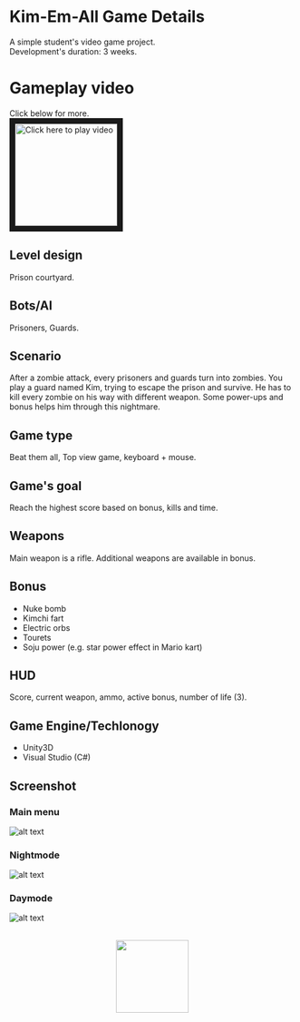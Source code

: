 # Kim-Em-All Game Details
A simple student's video game project.<br />
Development's duration: 3 weeks. <br /> 

# Gameplay video
Click below for more. <br /> 
<a href="https://youtu.be/th7IP-hwKzM" target="_blank"><img src="http://www.hizliresimyukle.com/images/2017/03/08/youtube-logo-21.png" 
alt="Click here to play video" width="180" height="180" border="10" /></a>

## Level design
Prison courtyard.
## Bots/AI
Prisoners, Guards.
## Scenario
After a zombie attack, every prisoners and guards turn into zombies. You play a guard named Kim, trying to escape the prison and survive. He has to kill every zombie on his way with different weapon. Some power-ups and bonus helps him through this nightmare. 
## Game type
Beat them all, Top view game, keyboard + mouse.
## Game's goal
Reach the highest score based on bonus, kills and time. 
## Weapons
Main weapon is a rifle. Additional weapons are available in bonus.
## Bonus
-	Nuke bomb
-	Kimchi fart 
-	Electric orbs
-	Tourets
-	Soju power (e.g. star power effect in Mario kart)
## HUD
Score, current weapon, ammo, active bonus, number of life (3).
## Game Engine/Techlonogy
- Unity3D
- Visual Studio (C#)
## Screenshot
### Main menu
![alt text](http://drive.google.com/uc?export=view&id=0BwOX68QsRQ7acDhPWXJNRHNTdVU)
### Nightmode
![alt text](http://drive.google.com/uc?export=view&id=0BwOX68QsRQ7aSmlwcFZXTjZLXzg)
### Daymode
![alt text](http://drive.google.com/uc?export=view&id=0BwOX68QsRQ7aYUlfVlRpUnJkYW8)
<br><br>
<p align="center"><img width="128" src="https://unity3d.com/profiles/unity3d/themes/unity/images/mwu/logos/mwu-logo.png" /></p>
